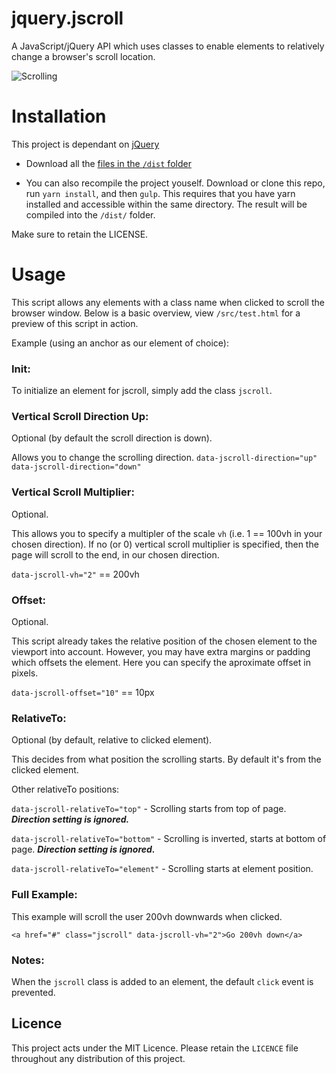 # jquery.jscroll
A JavaScript/jQuery API which uses classes to enable elements to relatively change a browser's scroll location.

![Scrolling](https://i.imgur.com/pm9fVG1.png)

# Installation

This project is dependant on [jQuery](https://jquery.com/)

* Download all the [files in the `/dist` folder](https://github.com/mintymatt/jquery.jscroll/tree/master/dist)

* You can also recompile the project youself. Download or clone this repo, run `yarn install`, and then `gulp`. 
This requires that you have yarn installed and accessible within the same directory. The result will be compiled
into the `/dist/` folder.

Make sure to retain the LICENSE.

# Usage

This script allows any elements with a class name when clicked to scroll the browser window. 
Below is a basic overview, view `/src/test.html` for a preview of this script in action.

Example (using an anchor as our element of choice):

### Init:
To initialize an element for jscroll, simply add the class `jscroll`.

### Vertical Scroll Direction Up:
Optional (by default the scroll direction is down).

Allows you to change the scrolling direction.
`data-jscroll-direction="up"`
`data-jscroll-direction="down"`

### Vertical Scroll Multiplier:
Optional.

This allows you to specify a multipler of the scale `vh` (i.e. 1 == 100vh in your chosen direction).
If no (or 0) vertical scroll multiplier is specified, then the page will scroll to the end, in our chosen direction.

`data-jscroll-vh="2"` == 200vh

### Offset:
Optional.

This script already takes the relative position of the chosen element to the viewport into account. However, you may have
extra margins or padding which offsets the element. Here you can specify the aproximate offset in pixels.

`data-jscroll-offset="10"` == 10px

### RelativeTo:
Optional (by default, relative to clicked element).

This decides from what position the scrolling starts. By default it's from the clicked element.

Other relativeTo positions:

`data-jscroll-relativeTo="top"`			- Scrolling starts from top of page. ***Direction setting is ignored.***

`data-jscroll-relativeTo="bottom"`		- Scrolling is inverted, starts at bottom of page. ***Direction setting is ignored.***

`data-jscroll-relativeTo="element"`		-	 Scrolling starts at element position.

### Full Example:
This example will scroll the user 200vh downwards when clicked.

`<a href="#" class="jscroll" data-jscroll-vh="2">Go 200vh down</a>`

### Notes:
When the `jscroll` class is added to an element, the default `click` event is prevented.

## Licence

This project acts under the MIT Licence. Please retain the `LICENCE` file throughout any distribution of this project.
